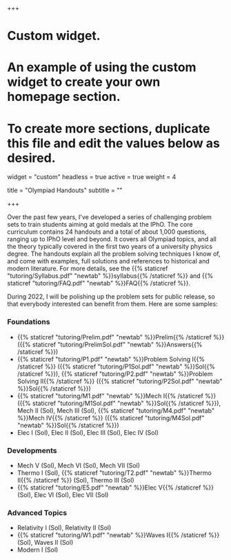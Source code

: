 +++
# Custom widget.
# An example of using the custom widget to create your own homepage section.
# To create more sections, duplicate this file and edit the values below as desired.
widget = "custom"
headless = true
active = true
weight = 4

title = "Olympiad Handouts"
subtitle = ""

+++

Over the past few years, I've developed a series of challenging problem sets to train students aiming at gold medals at the IPhO. The core curriculum contains 24 handouts and a total of about 1,000 questions, ranging up to IPhO level and beyond. It covers all Olympiad topics, and all the theory typically covered in the first two years of a university physics degree. The handouts explain all the problem solving techniques I know of, and come with examples, full solutions and references to historical and modern literature. For more details, see the {{% staticref "tutoring/Syllabus.pdf" "newtab" %}}syllabus{{% /staticref %}} and {{% staticref "tutoring/FAQ.pdf" "newtab" %}}FAQ{{% /staticref %}}.

During 2022, I will be polishing up the problem sets for public release, so that everybody interested can benefit from them. Here are some samples: 

### Foundations

- {{% staticref "tutoring/Prelim.pdf" "newtab" %}}Prelim{{% /staticref %}} ({{% staticref "tutoring/PrelimSol.pdf" "newtab" %}}Answers{{% /staticref %}})
- {{% staticref "tutoring/P1.pdf" "newtab" %}}Problem Solving I{{% /staticref %}} ({{% staticref "tutoring/P1Sol.pdf" "newtab" %}}Sol{{% /staticref %}}), {{% staticref "tutoring/P2.pdf" "newtab" %}}Problem Solving II{{% /staticref %}} ({{% staticref "tutoring/P2Sol.pdf" "newtab" %}}Sol{{% /staticref %}})
- {{% staticref "tutoring/M1.pdf" "newtab" %}}Mech I{{% /staticref %}} ({{% staticref "tutoring/M1Sol.pdf" "newtab" %}}Sol{{% /staticref %}}), Mech II (Sol), Mech III (Sol), {{% staticref "tutoring/M4.pdf" "newtab" %}}Mech IV{{% /staticref %}} ({{% staticref "tutoring/M4Sol.pdf" "newtab" %}}Sol{{% /staticref %}})
- Elec I (Sol), Elec II (Sol), Elec III (Sol), Elec IV (Sol)

### Developments

- Mech V (Sol), Mech VI (Sol), Mech VII (Sol)
- Thermo I (Sol), {{% staticref "tutoring/T2.pdf" "newtab" %}}Thermo II{{% /staticref %}} (Sol), Thermo III (Sol)
- {{% staticref "tutoring/E5.pdf" "newtab" %}}Elec V{{% /staticref %}} (Sol), Elec VI (Sol), Elec VII (Sol)

### Advanced Topics

- Relativity I (Sol), Relativity II (Sol)
- {{% staticref "tutoring/W1.pdf" "newtab" %}}Waves I{{% /staticref %}} (Sol), Waves II (Sol)
- Modern I (Sol)